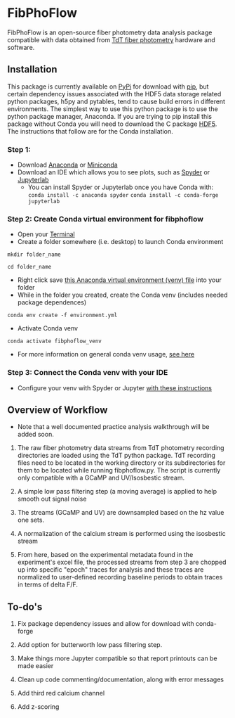 # FibPhoFlow

FibPhoFlow is an open-source fiber photometry data analysis package compatible with data obtained from [TdT fiber photometry](https://www.tdt.com/system/behavior-and-fiber-photometry/) hardware and software.

## Installation

This package is currently available on [PyPi](https://test.pypi.org/project/fibphoflow/) for download with [pip](https://pythonspeed.com/articles/conda-vs-pip/), but certain dependency issues associated with the HDF5 data storage related python packages, h5py and pytables, tend to cause build errors in different environments. The simplest way to use this python package is to use the python package manager, Anaconda. If you are trying to pip install this package without Conda you will need to download the C package [HDF5](https://www.hdfgroup.org/downloads/hdf5/). The instructions that follow are for the Conda installation.

### Step 1: 
- Download [Anaconda](https://www.anaconda.com/download) or [Miniconda](https://docs.conda.io/en/latest/miniconda.html)
- Download an IDE which allows you to see plots, such as [Spyder](https://www.spyder-ide.org/) or [Jupyterlab](https://jupyter.org/)
  - You can install Spyder or Jupyterlab once you have Conda with:
    ```conda install -c anaconda spyder```
    ```conda install -c conda-forge jupyterlab```

### Step 2: Create Conda virtual environment for fibphoflow
- Open your [Terminal](https://cs.colby.edu/maxwell/courses/tutorials/terminal/)
- Create a folder somewhere (i.e. desktop) to launch Conda environment
```
mkdir folder_name
```
```
cd folder_name
```
- Right click save [this Anaconda virtual environment (venv) file](https://raw.githubusercontent.com/nikhayes/fibphoflow/main/src/environment.yml) into your folder
- While in the folder you created, create the Conda venv (includes needed package dependences)
```
conda env create -f environment.yml
```
- Activate Conda venv
```
conda activate fibphoflow_venv
```
- For more information on general conda venv usage, [see here](environments.html#activating-an-environment)

### Step 3: Connect the Conda venv with your IDE
- Configure your venv with Spyder or Jupyter [with these instructions](https://medium.com/@apremgeorge/using-conda-python-environments-with-spyder-ide-and-jupyter-notebooks-in-windows-4e0a905aaac5)  


## Overview of Workflow

* Note that a well documented practice analysis walkthrough will be added soon.

1. The raw fiber photometry data streams from TdT photometry recording directories are loaded using the TdT python package. TdT recording files need to be located in the working directory or its subdirectories for them to be located while running fibphoflow.py. The script is currently only compatible with a GCaMP and UV/Isosbestic stream.

2. A simple low pass filtering step (a moving average) is applied to help smooth out signal noise

3. The streams (GCaMP and UV) are downsampled based on the hz value one sets.

4. A normalization of the calcium stream is performed using the isosbestic stream

5. From here, based on the experimental metadata found in the experiment's excel file, the processed streams from step 3 are chopped up into specific "epoch" traces for analysis and these traces are normalized to user-defined recording baseline periods to obtain traces in terms of delta F/F.


## To-do's

1. Fix package dependency issues and allow for download with conda-forge

2. Add option for butterworth low pass filtering step.

3. Make things more Jupyter compatible so that report printouts can be made easier

4. Clean up code commenting/documentation, along with error messages

5. Add third red calcium channel

6. Add z-scoring
